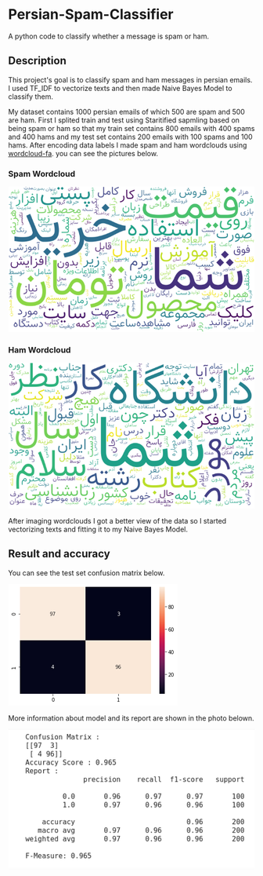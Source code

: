 # Persian-Spam-Classifier
A python code to classify whether a message is spam or ham.

## Description
This project's goal is to classify spam and ham messages in persian emails. I used TF_IDF to vectorize texts and then made Naive Bayes Model to classify them.

My dataset contains 1000 persian emails of which 500 are spam and 500 are ham. First I splited train and test using Staritified sapmling based on being spam or ham so 
that my train set contains 800 emails with 400 spams and 400 hams and my test set contains 200 emails with 100 spams and 100 hams. After encoding data labels I 
made spam and ham wordclouds using [wordcloud-fa](https://github.com/alihoseiny/word_cloud_fa). you can see the pictures below.

### Spam Wordcloud

![spam wc](Pictures/Spam_WC.png)

### Ham Wordcloud

![ham wc](Pictures/Ham_WC.png)

After imaging wordclouds I got a better view of the data so I started vectorizing texts and fitting it to my Naive Bayes Model. 

## Result and accuracy

You can see the test set confusion matrix below.

![confusion matrix](Pictures/Confusion_matrix.png)

More information about model and its report are shown in the photo belown.

![model report](Pictures/model_info.png)
